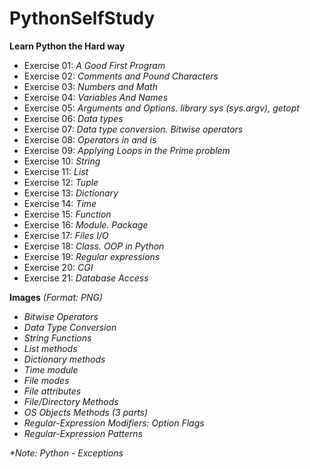 # PythonSelfStudy
**Learn Python the Hard way**
+ Exercise 01: _A Good First Program_
+ Exercise 02: _Comments and Pound Characters_
+ Exercise 03: _Numbers and Math_
+ Exercise 04: _Variables And Names_
+ Exercise 05: _Arguments and Options. library sys (sys.argv), getopt_
+ Exercise 06: _Data types_
+ Exercise 07: _Data type conversion. Bitwise operators_
+ Exercise 08: _Operators in and is_
+ Exercise 09: _Applying Loops in the Prime problem_
+ Exercise 10: _String_
+ Exercise 11: _List_
+ Exercise 12: _Tuple_
+ Exercise 13: _Dictionary_
+ Exercise 14: _Time_
+ Exercise 15: _Function_
+ Exercise 16: _Module. Package_
+ Exercise 17: _Files I/O_
+ Exercise 18: _Class. OOP in Python_
+ Exercise 19: _Regular expressions_
+ Exercise 20: _CGI_
+ Exercise 21: _Database Access_

**Images** _(Format: PNG)_
+ _Bitwise Operators_
+ _Data Type Conversion_
+ _String Functions_
+ _List methods_
+ _Dictionary methods_
+ _Time module_
+ _File modes_
+ _File attributes_
+ _File/Directory Methods_
+ _OS Objects Methods (3 parts)_
+ _Regular-Expression Modifiers: Option Flags_
+ _Regular-Expression Patterns_

_*Note: Python - Exceptions_